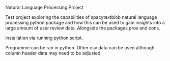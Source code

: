 Natural Language Processing Project

Test project exploring the capabilities of spacytextblob natural language processing python package and how this can be used to gain insights into a large amount of user review data. Alongside the packages pros and cons.

Installation via running python script.

Programme can be ran in python. Other csv data can be used although column header data may need to be adjusted.

